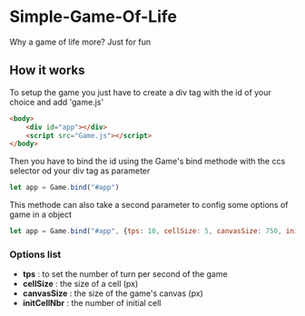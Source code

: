 # Simple-Game-Of-Life 

Why a game of life more? Just for fun

## How it works

To setup the game you just have to create a div tag with the id of your choice and add 'game.js'

```html
<body>
    <div id="app"></div>
    <script src="Game.js"></script>
</body>
```

Then you have to bind the id using the Game's bind methode with the ccs selector od your div tag as parameter

```javascript
let app = Game.bind("#app")
```

This methode can also take a second parameter to config some options of game in a object

```javascript
let app = Game.bind("#app", {tps: 10, cellSize: 5, canvasSize: 750, initCellNbr: 20})
```

### Options list

* **tps** : to set the number of turn per second of the game
* **cellSize** : the size of a cell (px)
* **canvasSize** : the size of the game's canvas (px)
* **initCellNbr** : the number of initial cell
